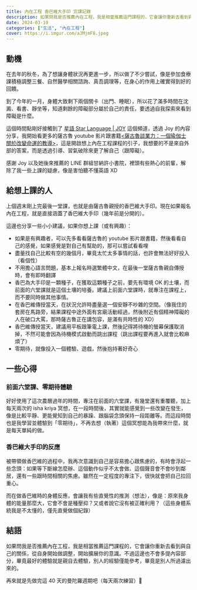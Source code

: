 ```yaml
---
title: 內在工程 香巴維大手印 完課記錄
description: 如果問我是否推薦內在工程，我是相當推薦這門課程的，它會讓你重新去看到與自己的關係，從自身開始做調整，開始擴展你的意識。
date: 2024-03-19
categories: ["生活", "內在工程"]
cover: https://i.imgur.com/aJMjmF8.jpeg
---
```


## 動機

<!-- <iframe width="560" height="315" src="https://www.youtube.com/embed/sxXaepPZloI?si=_7DbFz4FOE-5w_AL" title="YouTube video player" frameborder="0" allow="accelerometer; autoplay; clipboard-write; encrypted-media; gyroscope; picture-in-picture; web-share" referrerpolicy="strict-origin-when-cross-origin" allowfullscreen></iframe> -->

在去年的秋冬，為了想讓身體狀況再更進一步，所以做了不少嘗試，像是參加食療課積極調整三餐、自然醫學相關諮詢、真吾調理等，在身心的作用上確實得到好的回饋。

<!-- > 我是誰？ -->

到了今年的一月，身體大致剩下兩個關卡（出門、睡眠），所以花了滿多時間在沈澱、看書、靜坐等，知道剩餘的障礙部分屬於自己的責任，要透過自我探索來看到障礙是什麼。

這個時間點剛好接觸到了 [星語 Star Language | JOY](https://www.youtube.com/@yuh5162) 這個頻道，透過 Joy 的內容分享，我開始看更多的薩古魯 youtube 影片跟書籍[<薩古魯談業力：一個瑜伽士關於改變命運的教導>](https://www.books.com.tw/products/0010931224?sloc=main)，這是開啟想上內在工程課程的引子，我想要的不是來自外部的答案，而是透過引導、習氣破除來更了解自己（跟障礙）。

感謝 Joy 以及她後來推薦的 LINE 群組甘納許小書院，裡頭有些熱心的前輩，解除了我一些上課的疑慮，像是害怕聽不懂英語 XD

## 給想上課的人

上個週末剛上完最後一堂課，也就是由薩古魯親授的香巴維大手印。現在如果報名內在工程，就是直接涵蓋了香巴維大手印（幾年前是分開的）。

這邊也分享一些小小建議，如果你想上課（或有興趣）：

- 如果是有興趣者，可以先多看看薩古魯的 youtube 影片跟書籍，然後看看自己的感覺，如果感覺是對自己有幫助的，那可以嘗試看看哩
- 盡量找自己比較有空的幾個月，畢竟太忙太多事情的話，也許會無法好好投入（看個性）
- 不用擔心語言問題，基本上報名時選繁體中文，在最後一堂薩古魯親自傳授時，會有即時翻譯
- 香巴為大手印是一顆種子，在獲取這顆種子之前，要先有環境 OK 的土壤，而前面的六堂課就是這個土壤的培養。建議上前面六堂課時，就專注在課程上，而不要同時做其他事情。
- 在香巴維傳授當天，在狀況允許時盡量選一個安靜不吵雜的空間。（像我住的套房在馬路旁，結果課程中途外面有宮廟活動經過，然後附近有個精神障礙的人在破口大罵，那時薩古魯正在講包容，是滿有共時性的 XD）
- 香巴維傳授當天，建議用平板跟筆電上課，然後記得將待機的螢幕保護取消掉，不然可能會因為待機模式啟動而跳出課程（跳出課程要再進入就會比較麻煩了）
- 零期待，就像投入一個體驗、遊戲，然後抱持著好奇心

## 一些心得

### 前面六堂課、零期待體驗

好好使用了這次農曆過年的時間，專注在前面的六堂課，有幾堂還有重覆聽，加上每天兩次的 isha kriya 冥想，在一段時間後，其實就能感覺到一些改變在發生，像是比較平靜、更能覺知到自己的暴躁、跟腦袋念頭保持一段距離等。而這段時間也是我學習並體驗到「零期待」，不再去想（執著）這個冥想能為我帶來什麼，就是每天單純的做。

### 香巴維大手印的反應

被帶領做香巴維的過程中，我再次意識到自己是容易擔心跟焦慮的，有時會浮起一些念頭：如果等下斷線怎麼辦、這個動作似乎不太會做、這個聲音會不會吵到鄰居，還有一些跟時間相關的焦慮。雖然在一定程度的專注下，很快就會把自己拉回重心。

而在做香巴維時的身體反應，會讓我有些直覺性的推測（想法），像是：原來我身體的能量那麼大，它會不會是種壓抑？又或者說它沒有被正確利用？（這些身體系統我是不太懂的，僅先直覺做個紀錄）

## 結語

如果問我是否推薦內在工程，我是相當推薦這門課程的，它會讓你重新去看到與自己的關係，從自身開始做調整，開始擴展你的意識。不過這邊也不會多提內容部分，畢竟最好的體驗就是親自去體驗，別人的經驗僅能參考，畢竟是別人所過濾出來的。

再來就是先做完這 40 天的曼陀羅週期吧（每天兩次練習）🙏
